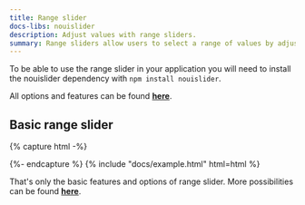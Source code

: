 ```yaml
---
title: Range slider
docs-libs: nouislider
description: Adjust values with range sliders.
summary: Range sliders allow users to select a range of values by adjusting two handles along a track, providing an intuitive and space-efficient input method.
---
```


To be able to use the range slider in your application you will need to install the nouislider dependency with `npm install nouislider`.

All options and features can be found [**here**](https://refreshless.com/nouislider/).

## Basic range slider

{% capture html -%}
<div id="range-simple"></div>
<script>
  document.addEventListener("DOMContentLoaded", function () {
    window.noUiSlider &&
      noUiSlider.create(document.getElementById("range-simple"), {
        start: 20,
        connect: [true, false],
        step: 10,
        range: {
          min: 0,
          max: 100,
        },
      });
  });
</script>
{%- endcapture %}
{% include "docs/example.html" html=html %}

That's only the basic features and options of range slider. More possibilities can be found [**here**](https://refreshless.com/nouislider/).

